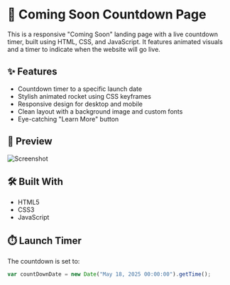 # 🚀 Coming Soon Countdown Page

This is a responsive "Coming Soon" landing page with a live countdown timer, built using HTML, CSS, and JavaScript. It features animated visuals and a timer to indicate when the website will go live.

## ✨ Features

- Countdown timer to a specific launch date
- Stylish animated rocket using CSS keyframes
- Responsive design for desktop and mobile
- Clean layout with a background image and custom fonts
- Eye-catching "Learn More" button

## 📸 Preview

![Screenshot](images/screenshot.png) <!-- Replace with actual screenshot if available -->

## 🛠️ Built With

- HTML5
- CSS3
- JavaScript

## ⏱️ Launch Timer

The countdown is set to:

```js
var countDownDate = new Date("May 18, 2025 00:00:00").getTime();
